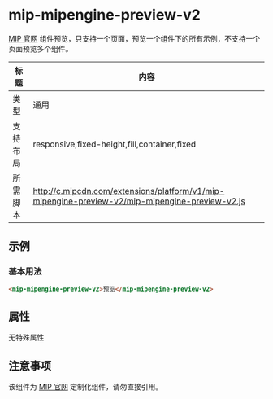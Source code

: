 # mip-mipengine-preview-v2

[MIP 官网](https://www.mipengine.org/) 组件预览，只支持一个页面，预览一个组件下的所有示例，不支持一个页面预览多个组件。

标题|内容
----|----
类型|通用
支持布局|responsive,fixed-height,fill,container,fixed
所需脚本|http://c.mipcdn.com/extensions/platform/v1/mip-mipengine-preview-v2/mip-mipengine-preview-v2.js

## 示例

### 基本用法
```html
<mip-mipengine-preview-v2>预览</mip-mipengine-preview-v2>
```

## 属性

无特殊属性

## 注意事项

该组件为 [MIP 官网](https://www.mipengine.org/) 定制化组件，请勿直接引用。